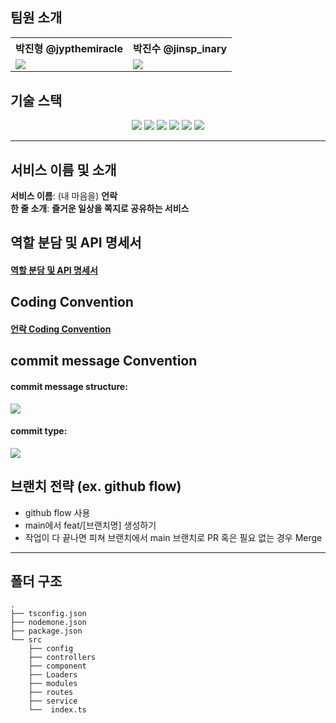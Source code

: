 ## 팀원 소개

<div align="center">
	<table>
  <th>박진형 @jypthemiracle</th>
	<th>박진수 @jinsp_inary</th>
	<tr>
		<td><img src="https://scontent-ssn1-1.xx.fbcdn.net/v/t39.30808-6/279277294_5593855047294767_3874933137287373895_n.jpg?_nc_cat=102&ccb=1-7&_nc_sid=174925&_nc_ohc=GGEwWLaWJloAX8AnZyF&_nc_ht=scontent-ssn1-1.xx&oh=00_AT882e0vSc3_V1H-hYWJNhx-5Is44uUaHNU57nEJCHm-wQ&oe=628DD8F0"></td>
		<td><img src="https://avatars.githubusercontent.com/u/45380072?v=4"></td>
	</tr>
<tr>
</tr>
	</table>
</div>

## 기술 스택

<div align="center">
  <img src="https://img.shields.io/badge/TypeScript-007acd?style=flat-square&logo=typescript&logoColor=white"/>
  <img src="https://img.shields.io/badge/TS--Node-3178C6?style=flat-square&logo=ts-node&logoColor=white"/>
  <img src="https://img.shields.io/badge/Nodemon-76D04B?style=flat-square&logo=Nodemon&logoColor=white"/>
  <img src="https://img.shields.io/badge/Amazon AWS-232F3E?style=flat-square&logo=AmazonAWS&logoColor=white"/>
  <img src="https://img.shields.io/badge/Yarn-2C8EBB?style=flat-square&logo=Yarn&logoColor=white"/>
  <img src="https://img.shields.io/badge/MongoDB-47A248?style=flat-square&logo=MongoDB&logoColor=white"/>
</div>

---

## 서비스 이름 및 소개
**서비스 이름**: (내 마음을) **언락**</br>
**한 줄 소개**: **즐거운 일상을 쪽지로 공유하는 서비스**

## 역할 분담 및 API 명세서
#### [역할 분담 및 API 명세서](https://workable-cashew-74c.notion.site/b0df464223474963951aa67aa1e51f68?v=b1106ed684584b9087f6fb4512a6320e)
## Coding Convention
#### [언락 Coding Convention](https://workable-cashew-74c.notion.site/Coding-Convention-e25bb191b92643a3b796d02e5085e4b7:wq)

## commit message Convention

#### commit message structure:

<img src="https://user-images.githubusercontent.com/45380072/169348487-ce75ba0b-7e9e-4a59-9000-917b81c45cc6.png">

#### commit type:

<img src="https://user-images.githubusercontent.com/45380072/169348532-b7379d61-cad0-4d6a-b5d6-903ae978db8b.png">

## 브랜치 전략 (ex. github flow)

- github flow 사용
- main에서 feat/[브랜치명] 생성하기
- 작업이 다 끝나면 피쳐 브랜치에서 main 브랜치로 PR 혹은 필요 없는 경우 Merge

---

## 폴더 구조

```
.
├── tsconfig.json
├── nodemone.json
├── package.json
└── src
    ├── config
    ├── controllers
    ├── component
    ├── Loaders
    ├── modules
    ├── routes
    ├── service
    └──  index.ts
```


